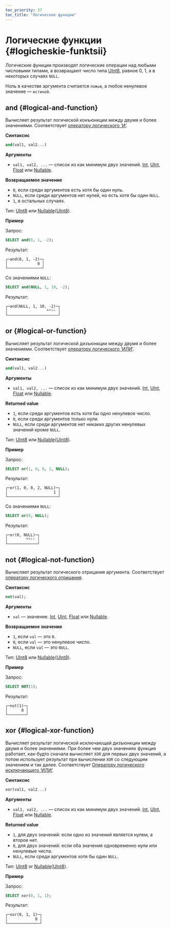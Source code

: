 ```yaml
---
toc_priority: 37
toc_title: "Логические функции"
---
```


# Логические функции {#logicheskie-funktsii}

Логические функции производят логические операции над любыми числовыми типами, а возвращают число типа [UInt8](../../sql-reference/data-types/int-uint.md), равное 0, 1, а в некоторых случаях `NULL`.

Ноль в качестве аргумента считается `ложью`, а любое ненулевое значение — `истиной`.

## and {#logical-and-function}

Вычисляет результат логической конъюнкции между двумя и более значениями. Соответствует [оператору логического ‘И’](../../sql-reference/operators/index.md#logical-and-operator).

**Синтаксис**

``` sql
and(val1, val2...)
```

**Аргументы**

-   `val1, val2, ...` — список из как минимум двух значений. [Int](../../sql-reference/data-types/int-uint.md), [UInt](../../sql-reference/data-types/int-uint.md), [Float](../../sql-reference/data-types/float.md) или [Nullable](../../sql-reference/data-types/nullable.md). 

**Возвращаемое значение**

-   `0`, если среди аргументов есть хотя бы один нуль.
-   `NULL`, если среди аргументов нет нулей, но есть хотя бы один `NULL`.
-   `1`, в остальных случаях.

Тип: [UInt8](../../sql-reference/data-types/int-uint.md) или [Nullable](../../sql-reference/data-types/nullable.md)([UInt8](../../sql-reference/data-types/int-uint.md)).

**Пример**

Запрос:

``` sql
SELECT and(0, 1, -2);
```

Результат:

``` text
┌─and(0, 1, -2)─┐
│             0 │
└───────────────┘
```

Со значениями `NULL`:

``` sql
SELECT and(NULL, 1, 10, -2);
```

Результат:

``` text
┌─and(NULL, 1, 10, -2)─┐
│                 ᴺᵁᴸᴸ │
└──────────────────────┘
```

## or {#logical-or-function}

Вычисляет результат логической дизъюнкции между двумя и более значениями. Соответствует [оператору логического ‘ИЛИ’](../../sql-reference/operators/index.md#logical-or-operator).

**Синтаксис**

``` sql
and(val1, val2...)
```

**Аргументы**

-   `val1, val2, ...` — список из как минимум двух значений. [Int](../../sql-reference/data-types/int-uint.md), [UInt](../../sql-reference/data-types/int-uint.md), [Float](../../sql-reference/data-types/float.md) или [Nullable](../../sql-reference/data-types/nullable.md). 

**Returned value**

-   `1`, если среди аргументов есть хотя бы одно ненулевое число.
-   `0`, если среди аргументов только нули.
-   `NULL`, если среди аргументов нет никаких других ненулевых значений кроме `NULL`.

Тип: [UInt8](../../sql-reference/data-types/int-uint.md) или [Nullable](../../sql-reference/data-types/nullable.md)([UInt8](../../sql-reference/data-types/int-uint.md)).

**Пример**

Запрос:

``` sql
SELECT or(1, 0, 0, 2, NULL);
```

Результат:

``` text
┌─or(1, 0, 0, 2, NULL)─┐
│                    1 │
└──────────────────────┘
```

Со значениями `NULL`:

``` sql
SELECT or(0, NULL);
```

Результат:

``` text
┌─or(0, NULL)─┐
│        ᴺᵁᴸᴸ │
└─────────────┘
```

## not {#logical-not-function}

Вычисляет результат логического отрицания аргумента. Соответствует [оператору логического отрицания](../../sql-reference/operators/index.md#logical-negation-operator).

**Синтаксис**

``` sql
not(val);
```

**Аргументы**

-   `val` — значение. [Int](../../sql-reference/data-types/int-uint.md), [UInt](../../sql-reference/data-types/int-uint.md), [Float](../../sql-reference/data-types/float.md) или [Nullable](../../sql-reference/data-types/nullable.md). 

**Возвращаемое значение**

-   `1`, если `val` — это `0`.
-   `0`, если `val` — это ненулевое число.
-   `NULL`, если `val` — это `NULL`.

Тип: [UInt8](../../sql-reference/data-types/int-uint.md) или [Nullable](../../sql-reference/data-types/nullable.md)([UInt8](../../sql-reference/data-types/int-uint.md)).

**Пример**

Запрос:

``` sql
SELECT NOT(1);
```

Результат:

``` test
┌─not(1)─┐
│      0 │
└────────┘
```

## xor {#logical-xor-function}

Вычисляет результат логической исключающей дизъюнкции между двумя и более значениями. При более чем двух значениях функция работает, как-будто сначала вычисляет `XOR` для первых двух значений, а потом использует результат при вычислении `XOR` со следующим значением и так далее. Соответствует [Оператору логического исключающего ‘ИЛИ’](../../sql-reference/operators/index.md#logical-xor-operator).

**Синтаксис**

``` sql
xor(val1, val2...)
```

**Аргументы**

-   `val1, val2, ...` — список из как минимум двух значений. [Int](../../sql-reference/data-types/int-uint.md), [UInt](../../sql-reference/data-types/int-uint.md), [Float](../../sql-reference/data-types/float.md) или [Nullable](../../sql-reference/data-types/nullable.md). 

**Returned value**

-   `1`, для двух значений: если одно из значений является нулем, а второе нет.
-   `0`, для двух значений: если оба значения одновременно нули или ненулевые числа.
-   `NULL`, если среди аргументов хотя бы один `NULL`.

Тип: [UInt8](../../sql-reference/data-types/int-uint.md) or [Nullable](../../sql-reference/data-types/nullable.md)([UInt8](../../sql-reference/data-types/int-uint.md)).

**Пример**

Запрос:

``` sql
SELECT xor(0, 1, 1);
```

Результат:

``` text
┌─xor(0, 1, 1)─┐
│            0 │
└──────────────┘
```

